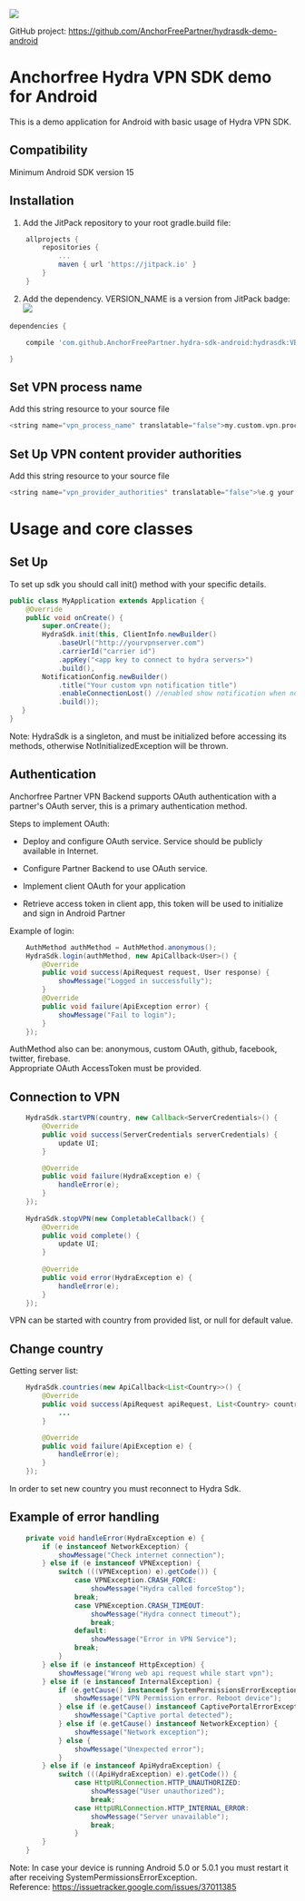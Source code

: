 [![](https://jitpack.io/v/AnchorFreePartner/hydra-sdk-android.svg)](https://jitpack.io/#AnchorFreePartner/hydra-sdk-android)

GitHub project: https://github.com/AnchorFreePartner/hydrasdk-demo-android

# Anchorfree Hydra VPN SDK demo for Android
This is a demo application for Android with basic usage of Hydra VPN SDK.

## Compatibility

Minimum Android SDK version 15

## Installation

1. Add the JitPack repository to your root gradle.build file:

```groovy
    allprojects {
        repositories {
            ...
            maven { url 'https://jitpack.io' }
        }
    }
```

2. Add the dependency. VERSION_NAME is a version from JitPack badge: [![](https://jitpack.io/v/AnchorFreePartner/hydra-sdk-android.svg)](https://jitpack.io/#AnchorFreePartner/hydra-sdk-android)


```groovy
dependencies {

    compile 'com.github.AnchorFreePartner.hydra-sdk-android:hydrasdk:VERSION_NAME'

}
```

## Set VPN process name

Add this string resource to your source file
```groovy
<string name="vpn_process_name" translatable="false">my.custom.vpn.process.name</string>
```
## Set Up VPN content provider authorities

Add this string resource to your source file
```groovy
<string name="vpn_provider_authorities" translatable="false">%e.g your package name%</string>
```

# Usage and core classes

## Set Up

To set up sdk you should call init() method with your specific details.

```java
public class MyApplication extends Application {
    @Override
    public void onCreate() {
        super.onCreate();
        HydraSdk.init(this, ClientInfo.newBuilder()
            .baseUrl("http://yourvpnserver.com")
            .carrierId("carrier id")
            .appKey("<app key to connect to hydra servers>")	
            .build(),
        NotificationConfig.newBuilder()
            .title("Your custom vpn notification title")
            .enableConnectionLost() //enabled show notification when no network connection
            .build());
   }
}
```
Note: HydraSdk is a singleton, and must be initialized before accessing its methods, 
otherwise NotInitializedException will be thrown.

## Authentication

Anchorfree Partner VPN Backend supports OAuth authentication with a partner's OAuth server, this is a primary authentication method. 

Steps to implement OAuth:

* Deploy and configure OAuth service. Service should be publicly available in Internet.

* Configure Partner Backend to use OAuth service.

* Implement client OAuth for your application

* Retrieve access token in client app, this token will be used to initialize and sign in Android Partner

Example of login:
```java
    AuthMethod authMethod = AuthMethod.anonymous();
    HydraSdk.login(authMethod, new ApiCallback<User>() {
        @Override
        public void success(ApiRequest request, User response) {
            showMessage("Logged in successfully");
        }
        @Override
        public void failure(ApiException error) {
            showMessage("Fail to login");
        }
    });
```
AuthMethod also can be: anonymous, custom OAuth, github, facebook, twitter, firebase.  
Appropriate OAuth AccessToken must be provided.

## Connection to VPN

```java
    HydraSdk.startVPN(country, new Callback<ServerCredentials>() {
        @Override
        public void success(ServerCredentials serverCredentials) {
            update UI;
        }

        @Override
        public void failure(HydraException e) {
            handleError(e);
        }
    });
    
    HydraSdk.stopVPN(new CompletableCallback() {
        @Override
        public void complete() {
            update UI;
        }
    
        @Override
        public void error(HydraException e) {
            handleError(e);
        }
    });
```

VPN can be started with country from provided list, or null for default value.

## Change country
Getting server list:

```java
    HydraSdk.countries(new ApiCallback<List<Country>>() {
        @Override
        public void success(ApiRequest apiRequest, List<Country> countries) {
            ...
        }

        @Override
        public void failure(ApiException e) {
            handleError(e);
        }
    });
```

In order to set new country you must reconnect to Hydra Sdk.

## Example of error handling

```java
    private void handleError(HydraException e) {
        if (e instanceof NetworkException) {
            showMessage("Check internet connection");
        } else if (e instanceof VPNException) {
            switch (((VPNException) e).getCode()) {
                case VPNException.CRASH_FORCE:
                    showMessage("Hydra called forceStop");
                break;
                case VPNException.CRASH_TIMEOUT:
                    showMessage("Hydra connect timeout");
                    break;
                default:
                    showMessage("Error in VPN Service");
                break;
            }
        } else if (e instanceof HttpException) {
            showMessage("Wrong web api request while start vpn");
        } else if (e instanceof InternalException) {
            if (e.getCause() instanceof SystemPermissionsErrorException) {
                showMessage("VPN Permission error. Reboot device");
            } else if (e.getCause() instanceof CaptivePortalErrorException) {
                showMessage("Captive portal detected");
            } else if (e.getCause() instanceof NetworkException) {
                showMessage("Network exception");
            } else {
                showMessage("Unexpected error");
            }
        } else if (e instanceof ApiHydraException) {
            switch (((ApiHydraException) e).getCode()) {
                case HttpURLConnection.HTTP_UNAUTHORIZED:
                    showMessage("User unauthorized");
                    break;
                case HttpURLConnection.HTTP_INTERNAL_ERROR:
                    showMessage("Server unavailable");
                    break;
                }
        }
    }
```

Note: In case your device is running Android 5.0 or 5.0.1 you must restart it after receiving SystemPermissionsErrorException.  
Reference: https://issuetracker.google.com/issues/37011385
